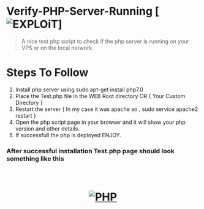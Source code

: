 # Verify-PHP-Server-Running [![EXPLOiT](https://cdn.rawgit.com/sindresorhus/awesome/d7305f38d29fed78fa85652e3a63e154dd8e8829/media/badge.svg)]
> A nice test php script to check if the php server is running on your VPS or on the local network.
# Steps To Follow
1) Install php server using sudo apt-get install php7.0
2) Place the Test.php file in the WEB Root directory OR { Your Custom Directory }
3) Restart the server { In my case it was apache so , sudo service apache2 restart }
4) Open the php script page in your browser and it will show your php version and other details.
5) If successfull the php is deployed ENJOY.

### After successful installation Test.php page should look something like this

<h1 align="center"> <br><a href="#"><img src="https://fos.cmb.ac.lk/blog/wp-content/uploads/2016/05/Screenshot_20160515_104948.png" alt="PHP"></a></h1>
